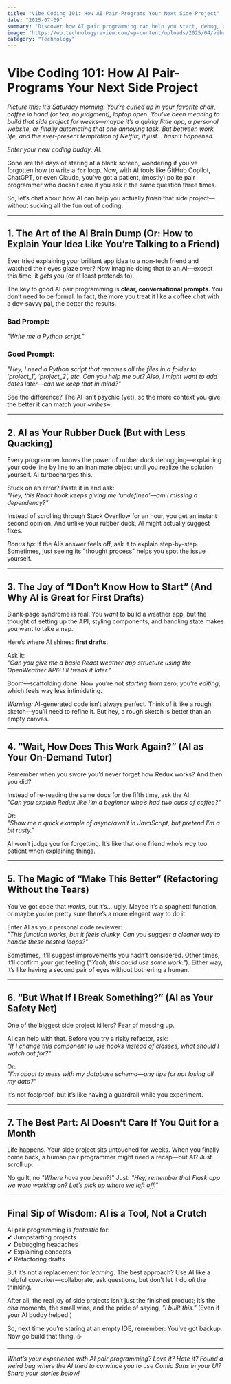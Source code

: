 ```yaml
---
title: "Vibe Coding 101: How AI Pair-Programs Your Next Side Project"
date: "2025-07-09"
summary: "Discover how AI pair programming can help you start, debug, and improve your side projects — all while keeping the fun in coding."
image: "https://wp.technologyreview.com/wp-content/uploads/2025/04/vibecoding.jpg"
category: "Technology"
---
```


# **Vibe Coding 101: How AI Pair-Programs Your Next Side Project**

_Picture this: It’s Saturday morning. You’re curled up in your favorite chair, coffee in hand (or tea, no judgment), laptop open. You’ve been meaning to build that side project for weeks—maybe it’s a quirky little app, a personal website, or finally automating that one annoying task. But between work, life, and the ever-present temptation of Netflix, it just… hasn’t happened._

_Enter your new coding buddy: AI._

Gone are the days of staring at a blank screen, wondering if you’ve forgotten how to write a `for` loop. Now, with AI tools like GitHub Copilot, ChatGPT, or even Claude, you’ve got a patient, (mostly) polite pair programmer who doesn’t care if you ask it the same question three times.

So, let’s chat about how AI can help you actually _finish_ that side project—without sucking all the fun out of coding.

---

## **1. The Art of the AI Brain Dump (Or: How to Explain Your Idea Like You’re Talking to a Friend)**

Ever tried explaining your brilliant app idea to a non-tech friend and watched their eyes glaze over? Now imagine doing that to an AI—except this time, it _gets_ you (or at least pretends to).

The key to good AI pair programming is **clear, conversational prompts**. You don’t need to be formal. In fact, the more you treat it like a coffee chat with a dev-savvy pal, the better the results.

### **Bad Prompt:**

_"Write me a Python script."_

### **Good Prompt:**

_"Hey, I need a Python script that renames all the files in a folder to ‘project_1’, ‘project_2’, etc. Can you help me out? Also, I might want to add dates later—can we keep that in mind?"_

See the difference? The AI isn’t psychic (yet), so the more context you give, the better it can match your _~vibes~_.

---

## **2. AI as Your Rubber Duck (But with Less Quacking)**

Every programmer knows the power of rubber duck debugging—explaining your code line by line to an inanimate object until you realize the solution yourself. AI turbocharges this.

Stuck on an error? Paste it in and ask:  
_"Hey, this React hook keeps giving me ‘undefined’—am I missing a dependency?"_

Instead of scrolling through Stack Overflow for an hour, you get an instant second opinion. And unlike your rubber duck, AI might actually suggest fixes.

_Bonus tip:_ If the AI’s answer feels off, ask it to explain step-by-step. Sometimes, just seeing its "thought process" helps you spot the issue yourself.

---

## **3. The Joy of “I Don’t Know How to Start” (And Why AI is Great for First Drafts)**

Blank-page syndrome is real. You _want_ to build a weather app, but the thought of setting up the API, styling components, and handling state makes you want to take a nap.

Here’s where AI shines: **first drafts**.

Ask it:  
_"Can you give me a basic React weather app structure using the OpenWeather API? I’ll tweak it later."_

Boom—scaffolding done. Now you’re not _starting_ from zero; you’re _editing_, which feels way less intimidating.

_Warning:_ AI-generated code isn’t always perfect. Think of it like a rough sketch—you’ll need to refine it. But hey, a rough sketch is better than an empty canvas.

---

## **4. “Wait, How Does This Work Again?” (AI as Your On-Demand Tutor)**

Remember when you swore you’d never forget how Redux works? And then you did?

Instead of re-reading the same docs for the fifth time, ask the AI:  
_"Can you explain Redux like I’m a beginner who’s had two cups of coffee?"_

Or:  
_"Show me a quick example of async/await in JavaScript, but pretend I’m a bit rusty."_

AI won’t judge you for forgetting. It’s like that one friend who’s _way_ too patient when explaining things.

---

## **5. The Magic of “Make This Better” (Refactoring Without the Tears)**

You’ve got code that _works_, but it’s… ugly. Maybe it’s a spaghetti function, or maybe you’re pretty sure there’s a more elegant way to do it.

Enter AI as your personal code reviewer:  
_"This function works, but it feels clunky. Can you suggest a cleaner way to handle these nested loops?"_

Sometimes, it’ll suggest improvements you hadn’t considered. Other times, it’ll confirm your gut feeling (_"Yeah, this could use some work."_). Either way, it’s like having a second pair of eyes without bothering a human.

---

## **6. “But What If I Break Something?” (AI as Your Safety Net)**

One of the biggest side project killers? Fear of messing up.

AI can help with that. Before you try a risky refactor, ask:  
_"If I change this component to use hooks instead of classes, what should I watch out for?"_

Or:  
_"I’m about to mess with my database schema—any tips for not losing all my data?"_

It’s not foolproof, but it’s like having a guardrail while you experiment.

---

## **7. The Best Part: AI Doesn’t Care If You Quit for a Month**

Life happens. Your side project sits untouched for weeks. When you finally come back, a human pair programmer might need a recap—but AI? Just scroll up.

No guilt, no _"Where have you been?!"_ Just: _"Hey, remember that Flask app we were working on? Let’s pick up where we left off."_

---

## **Final Sip of Wisdom: AI is a Tool, Not a Crutch**

AI pair programming is _fantastic_ for:  
✔ Jumpstarting projects  
✔ Debugging headaches  
✔ Explaining concepts  
✔ Refactoring drafts

But it’s not a replacement for _learning_. The best approach? Use AI like a helpful coworker—collaborate, ask questions, but don’t let it do _all_ the thinking.

After all, the real joy of side projects isn’t just the finished product; it’s the _aha_ moments, the small wins, and the pride of saying, _"I built this."_ (Even if your AI buddy helped.)

So, next time you’re staring at an empty IDE, remember: You’ve got backup. Now go build that thing. ☕

---

_What’s your experience with AI pair programming? Love it? Hate it? Found a weird bug where the AI tried to convince you to use Comic Sans in your UI? Share your stories below!_
